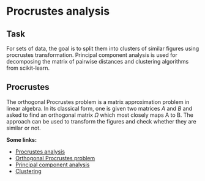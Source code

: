 # Procrustes analysis

## Task
For sets of data, the goal is to split them into clusters of similar figures using procrustes transformation.
Principal component analysis is used for decomposing the matrix of pairwise distances and clustering algorithms from scikit-learn.

## Procrustes
The orthogonal Procrustes problem is a matrix approximation problem in linear algebra. In its classical form, one is given two matrices $A$ and $B$ and asked to find an orthogonal matrix 
$\Omega$ which most closely maps A to B. The approach can be used to transform the figures and check whether they are similar or not.

**Some links:**
- [Procrustes analysis](https://en.wikipedia.org/wiki/Procrustes_analysis)
- [Orthogonal Procrustes problem](https://en.wikipedia.org/wiki/Orthogonal_Procrustes_problem)
- [Principal component analysis](https://ru.wikipedia.org/wiki/Principal_component_analysis)
- [Clustering](https://scikit-learn.org/stable/modules/clustering.html)
